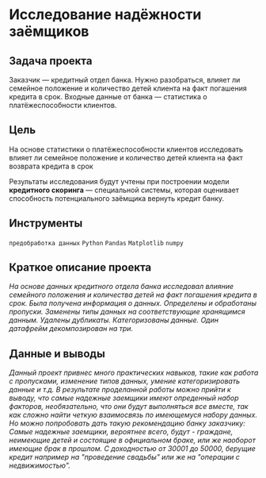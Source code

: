 # Исследование надёжности заёмщиков
## Задача проекта <br>
Заказчик — кредитный отдел банка. Нужно разобраться, влияет ли семейное положение и количество детей клиента на факт погашения кредита в срок. Входные данные от банка — статистика о платёжеспособности клиентов.

## Цель
На основе статистики о платёжеспособности клиентов исследовать влияет ли семейное положение и количество детей клиента на факт возврата кредита в срок

Результаты исследования будут учтены при построении модели **кредитного скоринга** — специальной системы, которая оценивает способность потенциального заёмщика вернуть кредит банку.

## Инструменты
`предобработка данных`
`Python`
`Pandas`
`Matplotlib`
`numpy`

## Краткое описание проекта
<i>На основе данных кредитного отдела банка исследовал влияние семейного положения и
количества детей на факт погашения кредита в срок. Была получена информация о
данных. Определены и обработаны пропуски. Заменены типы данных на соответствующие
хранящимся данным. Удалены дубликаты. Категоризованы данные. Один датафрейм декомпозирован на три. </i>

## Данные и выводы
<i> Данный проект привнес много практических навыков, такие как работа с пропусками, изменение типов данных, умение категоризировать данные и т.д. В результате проделанной работы можно прийти к выводу, что самые надежные заемщики имеют опреденный набор факторов, необязательно, что они будут выполняться все вместе, так как сложно найти четкую взаимосвязь по имеющемуся набору данных. Но можно попробовать дать такую рекомендацию банку заказчику: Самые надежные заемщики, вероятнее всего, будут - граждане, неимеющие детей и состоящие в официальном браке, или же наоборот имеющие брак в прошлом. С доходностью от 30001 до 50000, берущие кредит например на "проведение свадьбы" или же на "операции с недвижимостью".
</i>


